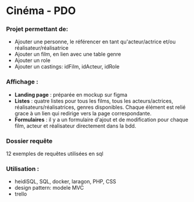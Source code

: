 # Cinéma - PDO

### Projet permettant de:
- Ajouter une personne, le référencer en tant qu'acteur/actrice et/ou réalisateur/réalisatrice
- Ajouter un film, en lien avec une table genre
- Ajouter un role
- Ajouter un castings: idFilm, idActeur, idRole 


### Affichage :
 - **Landing page** : préparée en mockup sur figma
 - **Listes** : quatre listes pour tous les films, tous les acteurs/actrices, réalisateurs/réalisatrices, genres disponibles. Chaque élément est relié grace à un lien qui redirige vers la page correspondante. 
 - **Formulaires** : il y a un formulaire d'ajout et de modification pour chaque film, acteur et réalisateur directement dans la bdd.


### Dossier requête  
12 exemples de requêtes utilisées en sql

### Utilisation : 
- heidiSQL, SQL, docker, laragon, PHP, CSS
- design pattern: modele MVC
- trello
